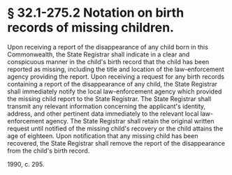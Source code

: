 # § 32.1-275.2 Notation on birth records of missing children.

<p>Upon receiving a report of the disappearance of any child born in this Commonwealth, the State Registrar shall indicate in a clear and conspicuous manner in the child's birth record that the child has been reported as missing, including the title and location of the law-enforcement agency providing the report. Upon receiving a request for any birth records containing a report of the disappearance of any child, the State Registrar shall immediately notify the local law-enforcement agency which provided the missing child report to the State Registrar. The State Registrar shall transmit any relevant information concerning the applicant's identity, address, and other pertinent data immediately to the relevant local law-enforcement agency. The State Registrar shall retain the original written request until notified of the missing child's recovery or the child attains the age of eighteen. Upon notification that any missing child has been recovered, the State Registrar shall remove the report of the disappearance from the child's birth record.</p><p>1990, c. 295.</p>